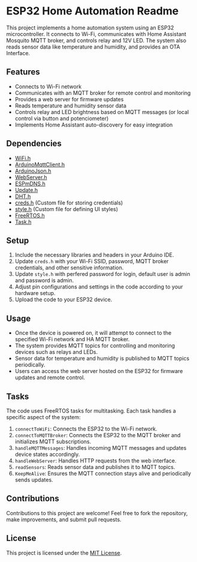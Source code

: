 # ESP32 Home Automation Readme

This project implements a home automation system using an ESP32 microcontroller. It connects to Wi-Fi, communicates with Home Assistant Mosquito MQTT broker, and controls relay and 12V LED. The system also reads sensor data like temperature and humidity, and provides an OTA Interface.

## Features

- Connects to Wi-Fi network
- Communicates with an MQTT broker for remote control and monitoring
- Provides a web server for firmware updates
- Reads temperature and humidity sensor data
- Controls relay and LED brightness based on MQTT messages (or local control via button and potenciometer)
- Implements Home Assistant auto-discovery for easy integration

## Dependencies

- [WiFi.h](https://github.com/espressif/arduino-esp32/tree/master/libraries/WiFi)
- [ArduinoMqttClient.h](https://github.com/arduino-libraries/ArduinoMqttClient)
- [ArduinoJson.h](https://arduinojson.org/)
- [WebServer.h](https://github.com/espressif/arduino-esp32/tree/master/libraries/WebServer)
- [ESPmDNS.h](https://github.com/espressif/arduino-esp32/tree/master/libraries/ESPmDNS)
- [Update.h](https://github.com/espressif/arduino-esp32/tree/master/libraries/Update)
- [DHT.h](https://github.com/adafruit/DHT-sensor-library)
- [creds.h](#) (Custom file for storing credentials)
- [style.h](#) (Custom file for defining UI styles)
- [FreeRTOS.h](https://github.com/espressif/arduino-esp32/tree/master/libraries/FreeRTOS)
- [Task.h](https://github.com/espressif/arduino-esp32/tree/master/libraries/FreeRTOS/src)

## Setup

1. Include the necessary libraries and headers in your Arduino IDE.
2. Update `creds.h` with your Wi-Fi SSID, password, MQTT broker credentials, and other sensitive information.
3. Update `style.h` with perfered password for login, default user is admin and password is admin.
4. Adjust pin configurations and settings in the code according to your hardware setup.
5. Upload the code to your ESP32 device.

## Usage

- Once the device is powered on, it will attempt to connect to the specified Wi-Fi network and HA MQTT broker.
- The system provides MQTT topics for controlling and monitoring devices such as relays and LEDs.
- Sensor data for temperature and humidity is published to MQTT topics periodically.
- Users can access the web server hosted on the ESP32 for firmware updates and remote control.

## Tasks

The code uses FreeRTOS tasks for multitasking. Each task handles a specific aspect of the system:

1. `connectToWiFi`: Connects the ESP32 to the Wi-Fi network.
2. `connectToMQTTBroker`: Connects the ESP32 to the MQTT broker and initializes MQTT subscriptions.
3. `handleMQTTMessages`: Handles incoming MQTT messages and updates device states accordingly.
4. `handleWebServer`: Handles HTTP requests from the web interface.
5. `readSensors`: Reads sensor data and publishes it to MQTT topics.
6. `KeepMeAlive`: Ensures the MQTT connection stays alive and periodically sends updates.

## Contributions

Contributions to this project are welcome! Feel free to fork the repository, make improvements, and submit pull requests.

## License

This project is licensed under the [MIT License](LICENSE).
